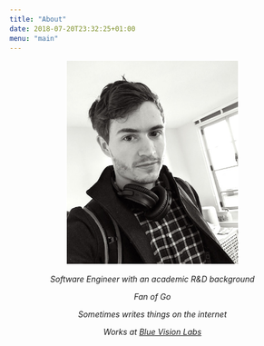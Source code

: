 ```yaml
---
title: "About"
date: 2018-07-20T23:32:25+01:00
menu: "main"
---
```


<center>
<img src="/profile.jpg" style="width: 60%;border: 1px solid white;"/>

_Software Engineer with an academic R&D background_

_Fan of Go_

_Sometimes writes things on the internet_

_Works at [Blue Vision Labs](https://bluevisionlabs.com)_
</center>

